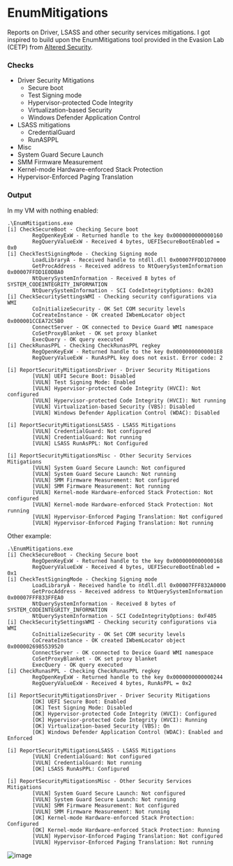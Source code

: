 # EnumMitigations
Reports on Driver, LSASS and other security services mitigations. I got inspired to build upon the EnumMitigations tool provided in the Evasion Lab (CETP) from [Altered Security](https://www.alteredsecurity.com/evasionlab).

### Checks
- Driver Security Mitigations
  - Secure boot
  - Test Signing mode
  - Hypervisor-protected Code Integrity
  - Virtualization-based Security
  - Windows Defender Application Control
- LSASS mitigations
  -  CredentialGuard
  -  RunASPPL
-  Misc
  - System Guard Secure Launch
  - SMM Firmware Measurement
  - Kernel-mode Hardware-enforced Stack Protection
  - Hypervisor-Enforced Paging Translation

### Output
In my VM with nothing enabled:

```
.\EnumMitigations.exe
[i] CheckSecureBoot - Checking Secure boot
        RegOpenKeyExW - Returned handle to the key 0x0000000000000160
        RegQueryValueExW - Received 4 bytes, UEFISecureBootEnabled = 0x0
[i] CheckTestSigningMode - Checking Signing mode
        LoadLibraryA - Received handle to ntdll.dll 0x00007FFDD1D70000
        GetProcAddress - Received address to NtQuerySystemInformation 0x00007FFDD1E0DBA0
        NtQuerySystemInformation - Received 8 bytes of SYSTEM_CODEINTEGRITY_INFORMATION
        NtQuerySystemInformation - SCI CodeIntegrityOptions: 0x203
[i] CheckSecuritySettingsWMI - Checking security configurations via WMI
        CoInitializeSecurity - OK Set COM security levels
        CoCreateInstance - OK created IWbemLocator object 0x000001CCEA72C5B0
        ConnectServer - OK connected to Device Guard WMI namespace
        CoSetProxyBlanket - OK set proxy blanket
        ExecQuery - OK query executed
[i] CheckRunasPPL - Checking CheckRunasPPL regkey
        RegOpenKeyExW - Returned handle to the key 0x00000000000001E8
        RegQueryValueExW - RunAsPPL key does not exist. Error code: 2

[i] ReportSecurityMitigationsDriver - Driver Security Mitigations
        [VULN] UEFI Secure Boot: Disabled
        [VULN] Test Signing Mode: Enabled
        [VULN] Hypervisor-protected Code Integrity (HVCI): Not configured
        [VULN] Hypervisor-protected Code Integrity (HVCI): Not running
        [VULN] Virtualization-based Security (VBS): Disabled
        [VULN] Windows Defender Application Control (WDAC): Disabled

[i] ReportSecurityMitigationsLSASS - LSASS Mitigations
        [VULN] CredentialGuard: Not configured
        [VULN] CredentialGuard: Not running
        [VULN] LSASS RunAsPPL: Not Configured

[i] ReportSecurityMitigationsMisc - Other Security Services Mitigations
        [VULN] System Guard Secure Launch: Not configured
        [VULN] System Guard Secure Launch: Not running
        [VULN] SMM Firmware Measurement: Not configured
        [VULN] SMM Firmware Measurement: Not running
        [VULN] Kernel-mode Hardware-enforced Stack Protection: Not configured
        [VULN] Kernel-mode Hardware-enforced Stack Protection: Not running
        [VULN] Hypervisor-Enforced Paging Translation: Not configured
        [VULN] Hypervisor-Enforced Paging Translation: Not running
```

Other example:
```
.\EnumMitigations.exe
[i] CheckSecureBoot - Checking Secure boot
        RegOpenKeyExW - Returned handle to the key 0x0000000000000168
        RegQueryValueExW - Received 4 bytes, UEFISecureBootEnabled = 0x1
[i] CheckTestSigningMode - Checking Signing mode
        LoadLibraryA - Received handle to ntdll.dll 0x00007FFF832A0000
        GetProcAddress - Received address to NtQuerySystemInformation 0x00007FFF833FFEA0
        NtQuerySystemInformation - Received 8 bytes of SYSTEM_CODEINTEGRITY_INFORMATION
        NtQuerySystemInformation - SCI CodeIntegrityOptions: 0xF405
[i] CheckSecuritySettingsWMI - Checking security configurations via WMI
        CoInitializeSecurity - OK Set COM security levels
        CoCreateInstance - OK created IWbemLocator object 0x0000026985539520
        ConnectServer - OK connected to Device Guard WMI namespace
        CoSetProxyBlanket - OK set proxy blanket
        ExecQuery - OK query executed
[i] CheckRunasPPL - Checking CheckRunasPPL regkey
        RegOpenKeyExW - Returned handle to the key 0x0000000000000244
        RegQueryValueExW - Received 4 bytes, RunAsPPL = 0x2

[i] ReportSecurityMitigationsDriver - Driver Security Mitigations
        [OK] UEFI Secure Boot: Enabled
        [OK] Test Signing Mode: Disabled
        [OK] Hypervisor-protected Code Integrity (HVCI): Configured
        [OK] Hypervisor-protected Code Integrity (HVCI): Running
        [OK] Virtualization-based Security (VBS): On
        [OK] Windows Defender Application Control (WDAC): Enabled and Enforced

[i] ReportSecurityMitigationsLSASS - LSASS Mitigations
        [VULN] CredentialGuard: Not configured
        [VULN] CredentialGuard: Not running
        [OK] LSASS RunAsPPL: Configured

[i] ReportSecurityMitigationsMisc - Other Security Services Mitigations
        [VULN] System Guard Secure Launch: Not configured
        [VULN] System Guard Secure Launch: Not running
        [VULN] SMM Firmware Measurement: Not configured
        [VULN] SMM Firmware Measurement: Not running
        [OK] Kernel-mode Hardware-enforced Stack Protection: Configured
        [OK] Kernel-mode Hardware-enforced Stack Protection: Running
        [VULN] Hypervisor-Enforced Paging Translation: Not configured
        [VULN] Hypervisor-Enforced Paging Translation: Not running
```

![image](https://github.com/user-attachments/assets/7254aa76-9326-413d-8fe3-9be566f4c7ca)



